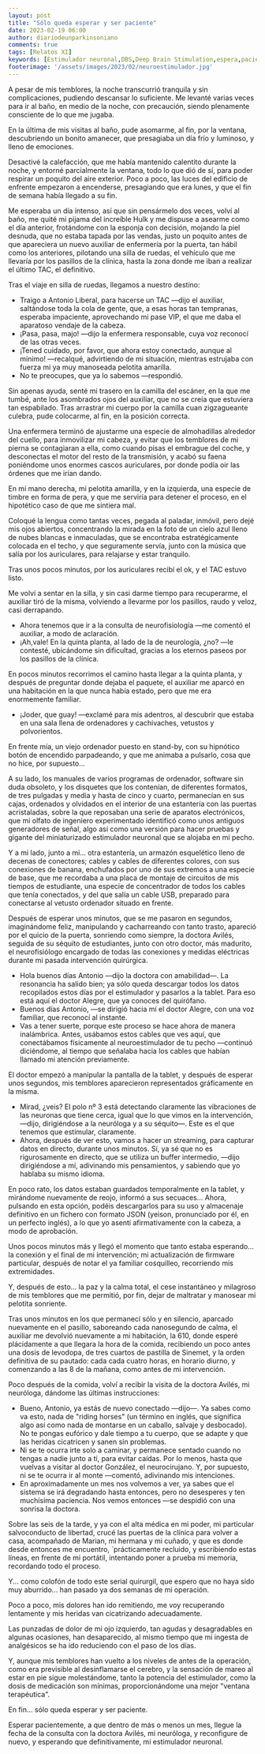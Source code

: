 ```yaml
---
layout: post
title: "Sólo queda esperar y ser paciente"
date: 2023-02-19 06:00
author: diariodeunparkinsoniano
comments: true
tags: [Relatos XI] 
keywords: [Estimulador neuronal,DBS,Deep Brain Stimulation,espera,paciencia,actualización de firmware]
footerimage: '/assets/images/2023/02/neuroestimulador.jpg'
---
```

A pesar de mis temblores, la noche transcurrió tranquila y sin complicaciones, pudiendo descansar lo suficiente.
Me levanté varias veces para ir al baño, en medio de la noche, con precaución, siendo plenamente consciente de lo que me jugaba.

En la última de mis visitas al baño, pude asomarme, al fin, por la ventana, descubriendo un bonito amanecer, que presagiaba un día frío y luminoso, y lleno de emociones. 

Desactivé la calefacción, que me había mantenido calentito durante la noche, y entorné parcialmente la ventana, todo lo que dió de sí, para poder respirar un poquito del aire exterior.
Poco a poco, las luces del edificio de enfrente empezaron a encenderse, presagiando que era lunes, y que el fin de semana había llegado a su fin.

Me esperaba un día intenso, así que sin pensármelo dos veces, volví al baño, me quité mi pijama del increíble Hulk y me dispuse a asearme como el día anterior, frotándome con la esponja con decisión, mojando la piel desnuda, que no estaba tapada por las vendas, justo un poquito antes de que apareciera un nuevo auxiliar de enfermería por la puerta, tan hábil como los anteriores, pilotando una silla de ruedas, el vehículo que me llevaría por los pasillos de la clínica, hasta la zona donde me iban a realizar el último TAC, el definitivo.

Tras el viaje en silla de ruedas, llegamos a nuestro destino:

- Traigo a Antonio Liberal, para hacerse un TAC  —dijo el auxiliar, saltándose toda la cola de gente, que, a esas horas tan tempranas, esperaba impaciente, aprovechando mi pase VIP, el que me daba el aparatoso vendaje de la cabeza.
- ¡Pasa, pasa, majo! —dijo la enfermera responsable, cuya voz reconocí de las otras veces.
- ¡Tened cuidado, por favor, que ahora estoy conectado, aunque al mínimo! —recalqué, advirtiendo de mi situación, mientras estrujaba con fuerza mi ya muy manoseada pelotita amarilla.
- No te preocupes, que ya lo sabemos —respondió.

Sin apenas ayuda, senté mi trasero en la camilla del escáner, en la que me tumbé, ante los asombrados ojos del auxiliar, que no se creía que estuviera tan espabilado. Tras arrastrar mi cuerpo por la camilla cuan zigzagueante culebra, pude colocarme, al fin, en la posición correcta. 

Una enfermera terminó de ajustarme una especie de almohadillas alrededor del cuello, para inmovilizar mi cabeza, y evitar que los temblores de mi pierna se contagiaran a ella, como cuando pisas el embrague del coche, y desconectas el motor del resto de la transmisión, y acabó su faena poniéndome unos enormes cascos auriculares, por donde podía oir las órdenes que me irían dando.

En mi mano derecha, mi pelotita amarilla, y en la izquierda, una especie de timbre en forma de pera, y que me serviría para detener el proceso, en el hipotético caso de que me sintiera mal.

Coloqué la lengua como tantas veces, pegada al paladar, inmóvil, pero dejé mis ojos abiertos, concentrando la mirada en la foto de un cielo azul lleno de nubes blancas e inmaculadas, que se encontraba estratégicamente colocada en el techo, y que seguramente servía, junto con la música que salía por los auriculares, para relajarse y estar tranquilo.

Tras unos pocos minutos, por los auriculares recibí el ok, y el TAC estuvo listo.

Me volví a sentar en la silla, y sin casi darme tiempo para recuperarme, el auxiliar tiró de la misma, volviendo a llevarme por los pasillos, raudo y veloz, casi derrapando.

- Ahora tenemos que ir a la consulta de neurofisiología —me comentó el auxiliar, a modo de aclaración.
- ¡Ah,vale! En la quinta planta, al lado de la de neurología, ¿no? —le contesté, ubicándome sin dificultad, gracias a los eternos paseos por los pasillos de la clínica.

En pocos minutos recorrimos el camino hasta llegar a la quinta planta, y después de preguntar donde dejaba el paquete, el auxiliar me aparcó en una habitación en la que nunca había estado, pero que me era enormemente familiar.

- ¡Joder, que guay! —exclamé para mis adentros, al descubrir que estaba en una sala llena de ordenadores y cachivaches, vetustos y polvorientos.
  
En frente mía, un viejo ordenador puesto en stand-by, con su hipnótico botón de encendido parpadeando, y que me animaba a pulsarlo, cosa que no hice, por supuesto...

A su lado, los manuales de varios programas de ordenador, software sin duda obsoleto, y los disquetes que los contenían, de diferentes formatos, de tres pulgadas y media y hasta de cinco y cuarto, permanecían en sus cajas, ordenados y olvidados en el interior de una estantería con las puertas acristaladas, sobre la que reposaban una serie de aparatos electrónicos, que mi olfato de ingeniero experimentado identificó como unos antiguos generadores de señal, algo así como una versión para hacer pruebas y gigante del miniaturizado estimulador neuronal que se alojaba en mi pecho.

Y a mi lado, junto a mi... otra estantería, un armazón esquelético lleno de decenas de conectores; cables y cables de diferentes colores, con sus conexiones de banana, enchufados por uno de sus extremos a una especie de base, que me recordaba a una placa de montaje de circuitos de mis tiempos de estudiante, una especie de concentrador de todos los cables que tenía conectados, y del que salía un cable USB, preparado para conectarse al vetusto ordenador situado en frente.

Después de esperar unos minutos, que se me pasaron en segundos, imaginándome feliz, manipulando y cacharreando con tanto trasto, apareció por el quicio de la puerta, sonriendo como siempre, la doctora Avilés, seguida de su séquito de estudiantes, junto con otro doctor, más madurito, el neurofisiólogo encargado de todas las conexiones y medidas eléctricas durante mi pasada intervención quirúrgica.

- Hola buenos días Antonio —dijo la doctora con amabilidad—. La resonancia ha salido bien; ya sólo queda descargar todos los datos recopilados estos días por el estimulador y pasarlos a la tablet. Para eso está aquí el doctor Alegre, que ya conoces del quirófano.
- Buenos días Antonio, —se dirigió hacia mí el doctor Alegre, con una voz familiar, que reconocí al instante.
- Vas a tener suerte, porque este proceso se hace ahora de manera inalámbrica. Antes, usábamos estos cables que ves aquí, que conectábamos físicamente al neuroestimulador de tu pecho —continuó diciéndome, al tiempo que señalaba hacia los cables que habían llamado mi atención previamente.

El doctor empezó a manipular la pantalla de la tablet, y después de esperar unos segundos, mis temblores aparecieron representados gráficamente en la misma.

- Mirad, ¿veis? El polo nº 3 está detectando claramente las vibraciones de las neuronas que tiene cerca, igual que lo que vimos en la intervención, —dijo, dirigiéndose a la neuróloga y a su séquito—. Este es el que tenemos que estimular, claramente.
- Ahora, después de ver esto, vamos a hacer un streaming, para capturar datos en directo, durante unos minutos. Sí, ya sé que no es rigurosamente en directo, que se utiliza un buffer intermedio, —dijo dirigiéndose a mí, adivinando mis pensamientos, y sabiendo que yo hablaba su mismo idioma.

En poco rato, los datos estaban guardados temporalmente en la tablet, y mirándome nuevamente de reojo, informó a sus secuaces... Ahora, pulsando en esta opción, podéis descargarlos para su uso y almacenaje definitivo en un fichero con formato JSON (yeison, pronunciado por él, en un perfecto inglés), a lo que yo asentí afirmativamente con la cabeza, a modo de aprobación.

Unos pocos minutos más y llegó el momento que tanto estaba esperando... la conexión y el final de mi intervención; mi actualización de firmware particular, después de notar el ya familiar cosquilleo, recorriendo mis extremidades.

Y, después de esto... la paz y la calma total, el cese instantáneo y milagroso de mis temblores que me permitió, por fin, dejar de maltratar y manosear mi pelotita sonriente.

Tras unos minutos en los que permanecí sólo y en silencio, aparcado nuevamente en el pasillo, saboreando cada nanosegundo de calma, el auxiliar me devolvió nuevamente a mi habitación, la 610, donde esperé plácidamente a que llegara la hora de la comida, recibiendo un poco antes una dosis de levodopa, de tres cuartos de pastilla de Sinemet, y la orden definitiva de su pautado: cada cada cuatro horas, en horario diurno, y comenzando a las 8 de la mañana, como antes de mi intervención.

Poco después de la comida, volví a recibir la visita de la doctora Avilés, mi neuróloga, dándome las últimas instrucciones:

- Bueno, Antonio, ya estás de nuevo conectado —dijo—. Ya sabes como va esto, nada de "riding horses" (un término en inglés, que significa algo así como nada de montarse en un caballo, salvaje y desbocado). No te pongas eufórico y dale tiempo a tu cuerpo, que se adapte y que las heridas cicatricen y sanen sin problemas.
- Ni se te ocurra irte solo a caminar, y permanece sentado cuando no tengas a nadie junto a tí, para evitar caídas. Por lo menos, hasta que vuelvas a visitar al doctor González, el neurocirujano. Y, por supuesto, ni se te ocurra ir al monte —comentó, adivinando mis intenciones.
- En aproximadamente un mes nos volvemos a ver, ya sabes que el sistema se irá degradando hasta entonces, pero no desesperes y ten muchísima paciencia. Nos vemos entonces —se despidió con una sonrisa la doctora.

Sobre las seis de la tarde, y ya con el alta médica en mi poder, mi particular salvoconducto de libertad, crucé las puertas de la clínica para volver a casa, acompañado de Marian, mi hermana y mi cuñado, y que es donde desde entonces me encuentro, `prácticamente recluido, y escribiendo estas líneas, en frente de mi portátil, intentando poner a prueba mi memoria, recordando todo el proceso.

Y... como colofón de todo este serial quirurgil, que espero que no haya sido muy aburrido... han pasado ya dos semanas de mi operación.

Poco a poco, mis dolores han ido remitiendo, me voy recuperando lentamente y mis heridas van cicatrizando adecuadamente.

Las punzadas de dolor de mi ojo izquierdo, tan agudas y desagradables en algunas ocasiones, han desaparecido, al mismo tiempo que mi ingesta de analgésicos se ha ido reduciendo con el paso de los días.

Y, aunque mis temblores han vuelto a los niveles de antes de la operación, como era previsible al desinflamarse el cerebro, y la sensación de mareo al estar en pie sigue molestándome, tanto la potencia del estimulador, como la dosis de medicación son mínimas, proporcionándome una mejor "ventana terapéutica".


En fin... sólo queda esperar y ser paciente.

Esperar pacientemente, a que dentro de más o menos un mes, llegue la fecha de la consulta con la doctora Avilés, mi neuróloga, y reconfigure de nuevo, y esperando que definitivamente, mi estimulador neuronal.